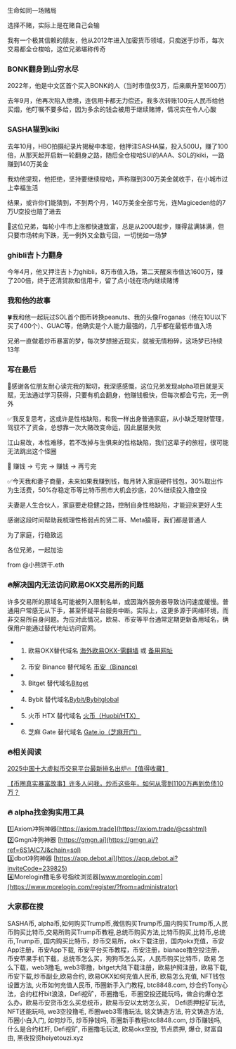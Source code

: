生命如同一场赌局

选择不赌，实际上是在赌自己会输

我有一个极其信赖的朋友，他从2012年进入加密货币领域，只痴迷于炒币，每次交易都全仓梭哈，这位兄弟堪称传奇

### BONK翻身到山穷水尽
2022年，他是中文区首个买入BONK的人（当时市值仅3万，后来飙升至1600万）

去年9月，他再次陷入绝境，连信用卡都无力偿还，我多次转账100元人民币给他买烟，他叮嘱不要多给，因为多余的钱会被用于继续赌博，情况实在令人心酸

### SASHA猫到kiki
去年10月，HBO拍摄纪录片揭秘中本聪，他押注SASHA猫，投入500U，赚了100倍，从那天起开启新一轮翻身之路，随后全仓梭哈SUI的AAA、SOL的kiki，一路赚到140万美金

我劝他提现，他拒绝，坚持要继续梭哈，声称赚到300万美金就收手，在小城市过上幸福生活

结果，或许你们能猜到，不到两个月，140万美金全部亏光，连Magiceden给的7万U空投也赔了进去

🔸这位兄弟，每轮小牛市上涨都快速致富，总是从200U起步，赚得盆满钵满，但只要市场转向下跌，无一例外又全数亏回，一切恍如一场梦

### ghibli吉卜力翻身
今年4月，他又押注吉卜力ghibli，8万市值入场，第二天醒来市值达1600万，赚了200倍，终于还清贷款和信用卡，留了点小钱在场内继续赌博

### 我和他的故事
🍀我和他一起玩过SOL首个图币转换peanuts、我的头像Froganas（他在10U以下买了400个）、GUAC等，他确实是个人能力最强的，几乎都在最低市值入场

兄弟一直做着炒币暴富的梦，每次梦想接近现实，就被无情粉碎，这场梦已持续13年

### 写在最后
🎄感谢各位朋友耐心读完我的絮叨，我深感感慨，这位兄弟发现alpha项目就是天赋，无法通过学习获得，只要有机会翻身，他赚钱极快，但每次都会亏完，无一例外

✅我反复思考，这或许是性格缺陷，和我一样出身普通家庭，从小缺乏理财管理，驾驭不了资金，总想靠一次大赌改变命运，因此屡屡失败

江山易改，本性难移，若不改掉与生俱来的性格缺陷，我们这辈子的旅程，很可能无法跳出这个怪圈

🎢 赚钱 → 亏完 → 赚钱 → 再亏完

✅今天我和妻子商量，未来如果我赚到钱，每月转入家庭硬件钱包，30%取出作为生活费，50%存稳定币等比特币熊市大机会抄底，20%继续投入撸空投

夫妻是人生合伙人，家庭要走稳健之路，控制自身性格缺陷，才能迎来更好人生

感谢这段时间帮助我梳理性格弱点的贤二哥、Meta猿哥，我们都是普通人

为了家庭，行稳致远

各位兄弟，一起加油

from @小熊饼干.eth

### 🔥解决国内无法访问欧易OKX交易所的问题
许多交易所的原域名可能被列入限制名单，或因海外服务器导致访问速度缓慢。普通用户常感无从下手，甚至怀疑平台服务中断。实际上，这更多源于网络环境，而非交易所自身问题。为应对此情况，欧易、币安等平台通常定期更新备用域名，确保用户能通过替代地址访问官网。

- 1. 欧易OKX替代域名 [海外欧易OKX-需翻墙](https://www.okx.com/zh-hans/join/74873351) 或 [备用网址](https://www.chouyi.world/zh-hans/join/74873351) 
- 2. 币安 Binance 替代域名 [币安（Binance)](https://accounts.binance.com/zh-CN/register?ref=36457687)
- 3. Bitget 替代域名[Bitget](https://www.bitget.com/zh-CN/referral/register?from=referral&clacCode=VRNEYUTR)
- 4. Bybit 替代域名[Bybit/Bybitglobal](https://www.bybitglobal.com/zh-MY/invite/?ref=VMKORMM)
- 5. 火币 HTX 替代域名 [火币（Huobi/HTX）](https://www.htx.com/invite/zh-cn/1f?invite_code=whf45223)
- 6. 芝麻 Gate 替代域名 [Gate.io（芝麻开门）](https://www.gate.io/zh/signup?ref_type=103&ref=A1ERAQ)

### 🔥相关阅读
[2025中国十大虚拟币交易平台最新排名出炉🔥【值得收藏】](https://btc8848.com/top-10-exchanges/)

[【币圈真实暴富故事】许多人问我，炒币这些年，如何从零到1100万再到负债10万？](https://heiyetouzi.xyz/biquanstory001/)

### 🔥 alpha找金狗实用工具
1️⃣Axiom冲狗神器[https://axiom.trade](https://axiom.trade/@csshtml)  
2️⃣Gmgn冲狗神器 [https://gmgn.ai](https://gmgn.ai/?ref=6S1AIC7J&chain=sol)  
3️⃣dbot冲狗神器 [https://app.debot.ai](https://app.debot.ai?inviteCode=239825)  
4️⃣Morelogin撸毛多号指纹浏览器[www.morelogin.com](https://www.morelogin.com/register/?from=administrator)  

### 大家都在搜
 SASHA币, alpha币,如何购买Trump币,微信购买Trump币,国内购买Trump币,人民币购买比特币,交易所购买Trump币教程,总统币购买方法,比特币购买,比特币,总统币,Trump币, 国内购买比特币，炒币交易所，okx下载注册，国内okx充值，币安App注册，币安App下载, 币安平台买币教程，币安注册，bianace撸空投注册，币安苹果手机下载，总统币怎么买，狗狗币怎么买，人民币购买比特币，欧易 怎么下载，web3撸毛, web3零撸，bitget大陆下载注册，欧易护照注册，欧易下载,币安下载,炒币副业,欧易合约, 欧易OKX如何充值人民币, 欧易怎么充值, NFT钱包设置方法, 火币如何充值人民币, 币圈新手入门教程, btc8848.com, 炒合约Tony心法，合约杠杆bit浪浪，Defi挖矿，币圈撸毛，币圈空投还能玩吗，做合约爆仓怎么办，欧易币安货币怎么买总统币，欧易币安以太坊怎么买， Defi质押挖矿玩法, NFT还能玩吗, we3空投撸毛, 币圈web3零撸玩法, 铭文铸造方法, 符文铸造方法, 币圈小白入门, 如何炒币, 炒币挣钱吗, 币圈新手教程btc8848.com, 炒币赚钱吗, 什么是合约杠杆, Defi挖矿, 币圈撸毛玩法, 欧易okx空投, 节点质押, 爆仓, 财富自由, 黑夜投资heiyetouzi.xyz